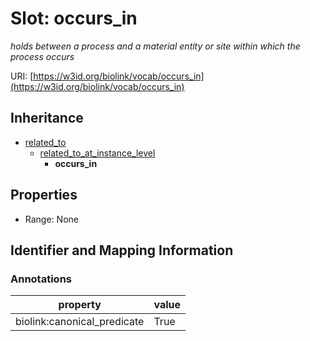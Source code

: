 # Slot: occurs_in
_holds between a process and a material entity or site within which the process occurs_


URI: [https://w3id.org/biolink/vocab/occurs_in](https://w3id.org/biolink/vocab/occurs_in)




## Inheritance

* [related_to](related_to.md)
    * [related_to_at_instance_level](related_to_at_instance_level.md)
        * **occurs_in**



## Properties

 * Range: None



## Identifier and Mapping Information





### Annotations

| property | value |
| --- | --- |
| biolink:canonical_predicate | True |


